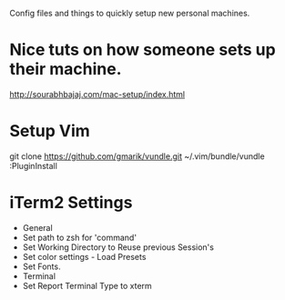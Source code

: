Config files and things to quickly setup new personal machines.

# Nice tuts on how someone sets up their machine.
http://sourabhbajaj.com/mac-setup/index.html

# Setup Vim
git clone https://github.com/gmarik/vundle.git ~/.vim/bundle/vundle
:PluginInstall

# iTerm2 Settings
- General
 - Set path to zsh for 'command'
 - Set Working Directory to Reuse previous Session's
- Set color settings - Load Presets
- Set Fonts.
- Terminal
 - Set Report Terminal Type to xterm
